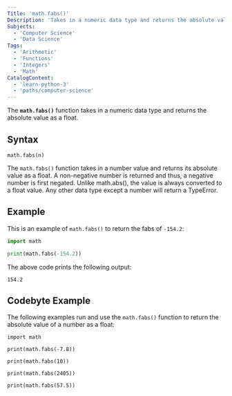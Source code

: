 ```yaml
---
Title: 'math.fabs()'
Description: 'Takes in a numeric data type and returns the absolute value as a float.'
Subjects:
  - 'Computer Science'
  - 'Data Science'
Tags:
  - 'Arithmetic'
  - 'Functions'
  - 'Integers'
  - 'Math'
CatalogContent:
  - 'learn-python-3'
  - 'paths/computer-science'
---
```


The **`math.fabs()`** function takes in a numeric data type and returns the absolute value as a float.

## Syntax

```pseudo
math.fabs(n)
```

The `math.fabs()` function takes in a number value and returns its absolute value as a float. A non-negative number is returned and thus, a negative number is first negated. Unlike math.abs(), the value is always converted to a float value. Any other data type except a number will return a TypeError.

## Example

This is an example of `math.fabs()` to return the fabs of `-154.2`:

```py
import math

print(math.fabs(-154.2))
```

The above code prints the following output:

```shell
154.2
```

## Codebyte Example

The following examples run and use the `math.fabs()` function to return the absolute value of a number as a float:

```codebyte/python
import math

print(math.fabs(-7.8))

print(math.fabs(10))

print(math.fabs(2405))

print(math.fabs(57.5))
```